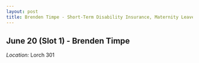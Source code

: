 ```yaml
---
layout: post
title: Brenden Timpe - Short-Term Disability Insurance, Maternity Leave, and the Rise of Working Mothers (June 20)
---
```

## June 20 (Slot 1) - Brenden Timpe

*Location:* Lorch 301

